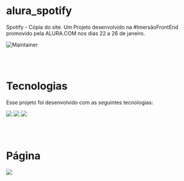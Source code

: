 # alura_spotify
Spotify -  Cópia do site. 
Um Projeto desenvolvido na #ImersãoFrontEnd promovido pela ALURA.COM nos dias 22 a 26 de janeiro. <br>

![Maintainer](https://img.shields.io/badge/License-MIT-orange)

<br>
<br>

# Tecnologias

Esse projeto foi desenvolvido com as seguintes tecnologias:

<p align="left">
<!--HTML--><img src="https://img.shields.io/badge/HTML5-E34F26?style=for-the-badge&logo=html5&logoColor=white"/></a> 
<!--CSS--><img src="https://img.shields.io/badge/CSS3-1572B6?style=for-the-badge&logo=css3&logoColor=white"/></a> 
<!--JavaScript--><img src="https://img.shields.io/badge/JavaScript-323330?style=for-the-badge&logo=javascript&logoColor=F7DF1E"></a><br>
</p>

<br>
<br>

# Página 

<img src="spotify-imersao/src/assets/readme
/img1.jpg)">



